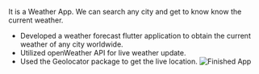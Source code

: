 It is a Weather App. We can search any city and get to know know the current weather.
- Developed a weather forecast flutter application to obtain the current weather of any city worldwide.
- Utilized openWeather API for live weather update. 
- Used the Geolocator package to get the live location. 
![Finished App](https://github.com/londonappbrewery/Images/blob/master/clima-demo.gif)


